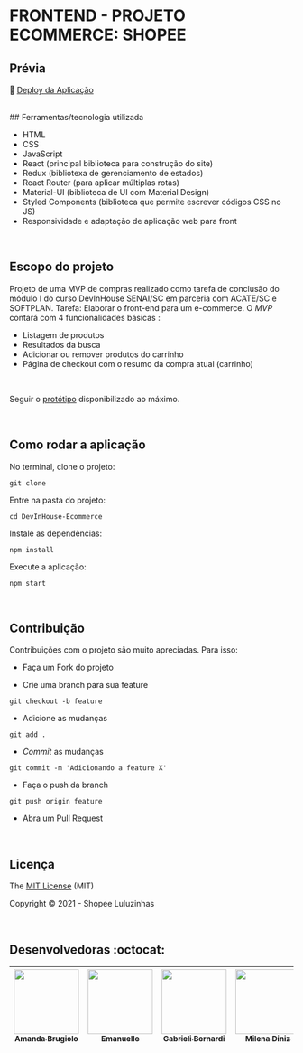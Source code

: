 # FRONTEND - PROJETO ECOMMERCE: SHOPEE

## Prévia

:dash: <a href="https://shopee-luluzinhas.surge.sh/" target="_blank">Deploy da Aplicação</a>

<br>
## Ferramentas/tecnologia utilizada

- HTML
- CSS 
- JavaScript
- React (principal biblioteca para construção do site)
- Redux (bibliotexa de gerenciamento de estados)
- React Router (para aplicar múltiplas rotas)
- Material-UI (biblioteca de UI com Material Design)
- Styled Components (biblioteca que permite escrever códigos CSS no JS)
- Responsividade e adaptação de aplicação web para front

<br>

## Escopo do projeto
Projeto de uma MVP  de compras realizado como tarefa de conclusão do módulo I  do curso DevInHouse SENAI/SC em parceria com ACATE/SC e SOFTPLAN.
Tarefa: Elaborar o front-end para um e-commerce. O *MVP* contará com 4 funcionalidades básicas :
- Listagem de produtos
- Resultados da busca
- Adicionar ou remover produtos do carrinho
- Página de checkout com o resumo da compra atual (carrinho)

<br>

Seguir o [protótipo](https://www.figma.com/file/jdFnxsp7HGLctqi1WMWhIw/Desafio-Front-end-SENAI-(Copy)?node-id=0%3A1) disponibilizado ao máximo.

<br>

## Como rodar a aplicação

No terminal, clone o projeto:
```
git clone 
```

Entre na pasta do projeto:
```
cd DevInHouse-Ecommerce
```

Instale as dependências:
```
npm install
```

Execute a aplicação:
```
npm start 
```

<br>

## Contribuição

Contribuições com o projeto são muito apreciadas. Para isso:

- Faça um Fork do projeto

- Crie uma branch para sua feature
```
git checkout -b feature
```

- Adicione as mudanças
```
git add . 
```

- _Commit_ as mudanças 
```
git commit -m 'Adicionando a feature X'
```

- Faça o push da branch 
```
git push origin feature
```

- Abra um Pull Request

<br>

## Licença

The [MIT License]() (MIT)

Copyright :copyright: 2021 - Shopee Luluzinhas

<br>

## Desenvolvedoras :octocat:

<div align="center">

| [<img src="https://avatars.githubusercontent.com/u/47026392?s=460&u=8d55f59b971be6ff3db89146f223fe6cfacbf18c&v=4" width=115><br><sub>Amanda Brugiolo</sub>](https://github.com/abrugiolo) |  [<img src="https://avatars.githubusercontent.com/u/40336369?s=460&v=4" width=115><br><sub>Emanuelle</sub>](https://github.com/manubf) |  [<img src="https://avatars.githubusercontent.com/u/74473908?s=460&u=bba512994461ddbc4d988bfaf4ee2622f1d586d7&v=4" width=115><br><sub>Gabrieli Bernardi</sub>](https://github.com/gabrielibernardi) | [<img src="https://avatars.githubusercontent.com/u/74935208?s=460&u=e7c6909558ba5031978f43ee77810c4191e05d75&v=4" width=115><br><sub>Milena Diniz</sub>](https://github.com/milena-diniz) |  [<img src="https://avatars.githubusercontent.com/u/45580434?s=460&u=07188d0258859fc94b46983bcb85c09b4d7c5daf&v=4" width=115><br><sub>Rosana Rezende</sub>](https://github.com/rosanarezende) |
| :---: | :---: | :---: | :---: | :---: 

</div>

